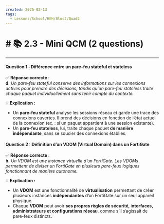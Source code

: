 ```yaml
---
created: 2025-02-13
tags:
  - Lessons/School/HEH/Bloc2/Quad2
---
```


# # 📚  2.3 - Mini QCM (2 questions)
---
#### **Question 1 : Différence entre un pare-feu stateful et stateless**

✅ **Réponse correcte :**  
**d.** _Un pare-feu stateful conserve des informations sur les connexions actives pour prendre des décisions, tandis qu’un pare-feu stateless traite chaque paquet individuellement sans tenir compte du contexte._

💡 **Explication :**

- Un **pare-feu stateful** analyse les sessions réseau et garde une trace des connexions ouvertes. Il prend des décisions en fonction de l’état actuel de la connexion (ex. : si un paquet appartient à une session existante).
- Un **pare-feu stateless**, lui, traite chaque paquet **de manière indépendante**, sans se soucier des connexions établies.

#### **Question 2 : Définition d’un VDOM (Virtual Domain) dans un FortiGate**

✅ **Réponse correcte :**  
**b.** _Un VDOM est une instance virtuelle d’un FortiGate. Les VDOMs permettent de diviser un FortiGate en plusieurs pare-feux logiques fonctionnant de manière autonome._

💡 **Explication :**

- Un **VDOM** est une fonctionnalité de **virtualisation** permettant de créer plusieurs instances **indépendantes** d’un FortiGate sur un seul appareil physique.
- Chaque **VDOM** peut avoir **ses propres règles de sécurité, interfaces, administrateurs et configurations réseau**, comme s’il s’agissait de pare-feux distincts.